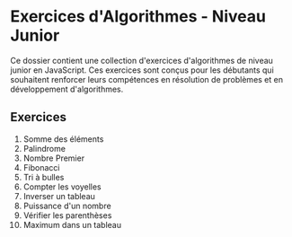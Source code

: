 # Exercices d'Algorithmes - Niveau Junior

Ce dossier contient une collection d'exercices d'algorithmes de niveau junior en JavaScript. Ces exercices sont conçus pour les débutants qui souhaitent renforcer leurs compétences en résolution de problèmes et en développement d'algorithmes.

## Exercices

1. Somme des éléments
2. Palindrome
3. Nombre Premier
4. Fibonacci
5. Tri à bulles
6. Compter les voyelles
7. Inverser un tableau
8. Puissance d'un nombre
9. Vérifier les parenthèses
10. Maximum dans un tableau
